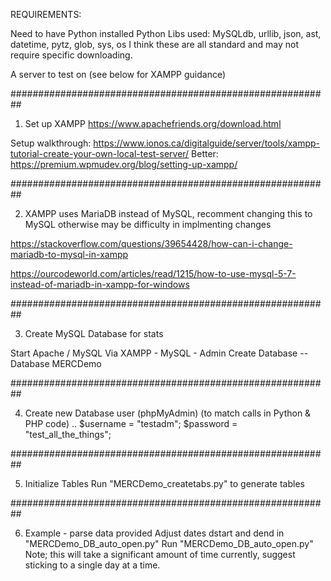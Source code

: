 

REQUIREMENTS:

Need to have Python installed
Python Libs used: MySQLdb, urllib, json, ast, datetime, pytz, glob, sys, os
I think these are all standard and may not require specific downloading.

A server to test on (see below for XAMPP guidance)


##########################################################
1. Set up XAMPP
https://www.apachefriends.org/download.html

Setup walkthrough: https://www.ionos.ca/digitalguide/server/tools/xampp-tutorial-create-your-own-local-test-server/
Better: https://premium.wpmudev.org/blog/setting-up-xampp/



##########################################################

2. XAMPP uses MariaDB instead of MySQL, recomment changing this to MySQL otherwise may be difficulty in implmenting changes

https://stackoverflow.com/questions/39654428/how-can-i-change-mariadb-to-mysql-in-xampp

https://ourcodeworld.com/articles/read/1215/how-to-use-mysql-5-7-instead-of-mariadb-in-xampp-for-windows



##########################################################

3. Create MySQL Database for stats

Start Apache / MySQL
Via XAMPP - MySQL - Admin
Create Database
--Database MERCDemo 



##########################################################

4. Create new Database user (phpMyAdmin)
(to match calls in Python & PHP code)
..
$username = "testadm";
$password = "test_all_the_things";   



##########################################################

5. Initialize Tables
Run "MERCDemo_createtabs.py" to generate tables



##########################################################

6. Example - parse data provided
Adjust dates dstart and dend in "MERCDemo_DB_auto_open.py"
Run "MERCDemo_DB_auto_open.py"
Note; this will take a significant amount of time currently, suggest sticking to a single day at a time.













